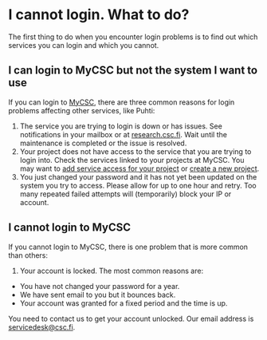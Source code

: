 # I cannot login. What to do?

The first thing to do when you encounter login problems is to find out which
services you can login and which you cannot.

## I can login to MyCSC but not the system I want to use

If you can login to [MyCSC](https://my.csc.fi), there are three common reasons
for login problems affecting other services, like Puhti:

1. The service you are trying to login is down or has issues. See notifications
   in your mailbox or at [research.csc.fi](https://research.csc.fi). Wait until
   the maintenance is completed or the issue is resolved.
1. Your project does not have access to the service that you are trying to
   login into. Check the services linked to your projects at
   MyCSC. You may want to
   [add service access for your project](../../accounts/how-to-add-service-access-for-project.md) or
   [create a new project](../../accounts/how-to-create-new-project.md).
1. You just changed your password and it has not yet been updated on the system
   you try to access. Please allow for up to one hour and retry. Too many
   repeated failed attempts will (temporarily) block your IP or account.

## I cannot login to MyCSC

If you cannot login to MyCSC, there is one problem that is more common than
others:

1. Your account is locked. The most common reasons are:

* You have not changed your password for a year.
* We have sent email to you but it bounces back.
* Your account was granted for a fixed period and the time is up.

You need to contact us to get your account unlocked. Our email address is
[servicedesk@csc.fi](mailto:servicedesk@csc.fi).
